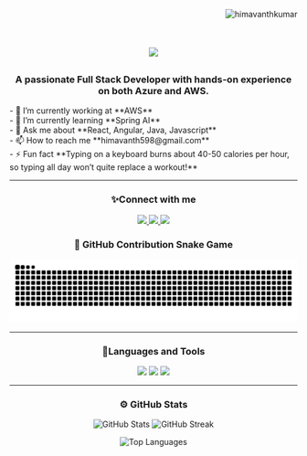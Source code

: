<p align="right"> 
    <img src="https://komarev.com/ghpvc/?username=himavanthkumar&label=Profile%20views&color=0e75b6&style=flat" alt="himavanthkumar" /> 
</p>

<h1 align="center">
    <img src="https://readme-typing-svg.herokuapp.com/?font=Righteous&size=35&center=true&vCenter=true&width=500&height=70&duration=3000&lines=Hi+There!+👋👋;+I'm+Himavanth+Perni!;" />
</h1>



<h3 align="center">A passionate Full Stack Developer with hands-on experience on both Azure and AWS.</h3>
<div >
  - 🔭 I’m currently working at **AWS**<br>
  - 🌱 I’m currently learning **Spring AI**<br>
  - 💬 Ask me about **React, Angular, Java, Javascript**<br>
  - 📫 How to reach me **himavanth598@gmail.com**<br>
  - ⚡ Fun fact **Typing on a keyboard burns about 40-50 calories per hour, so typing all day won’t quite replace a workout!**
</div>

---

<h3 align="center">✨Connect with me</h3>
<div align="center">
    <a href="mailto:himavanth598@gmail.com">
        <img src="https://img.shields.io/badge/Email-333333?style=for-the-badge&logo=gmail&logoColor=red" />
    </a>
    <a href="https://www.linkedin.com/in/himavanthkumar" target="_blank">
        <img src="https://img.shields.io/badge/LinkedIn-0077B5?style=for-the-badge&logo=linkedin&logoColor=white" />
    </a>
    <a href="https://himavanth-kumar-perni-portfolio.vercel.app/" target="_blank">
         <img src="https://img.shields.io/badge/Portfolio-000000?style=for-the-badge&logo=vercel&logoColor=white" />
     </a>
 

</div>

 <h3 align="center">🐍 GitHub Contribution Snake Game</h3>
 <p align="center">
   <picture>
     <source media="(prefers-color-scheme: dark)" srcset="https://raw.githubusercontent.com/Himavanthkumar/himavanthkumar/output/github-snake-dark.svg" />
     <source media="(prefers-color-scheme: light)" srcset="https://raw.githubusercontent.com/Himavanthkumar/himavanthkumar/output/github-snake.svg" />
     <img alt="github-snake" src="https://raw.githubusercontent.com/Himavanthkumar/himavanthkumar/output/github-snake.svg" />
   </picture>
 </p>

---

<h3 align="center">🔧Languages and Tools</h3>
<div align="center">
    <img src="https://skillicons.dev/icons?i=react,nextjs,bootstrap,mui,html,css,vscode,github,tailwind,git,postman" />
    <img src="https://skillicons.dev/icons?i=kafka,angular,redux,spring,aws,azure,rabbitmq,java,mysql,elasticsearch,flask" />
    <img src="https://skillicons.dev/icons?i=nodejs,javascript,typescript,express,mongodb,jenkins,terraform,ansible,kubernetes,docker" /><br>
</div>







---

<h3 align="center">⚙️ GitHub Stats</h3>
<p align="center">
    <img src="https://github-readme-stats.vercel.app/api?username=himavanthkumar&show_icons=true&theme=radical&count_private=true&hide_border=true" alt="GitHub Stats">
    <img src="https://github-readme-streak-stats.herokuapp.com?user=himavanthkumar&theme=radical&hide_border=true" alt="GitHub Streak">
</p>
<p align="center">
    <img src="https://github-readme-stats.vercel.app/api/top-langs/?username=himavanthkumar&layout=compact&theme=radical&hide_border=true" alt="Top Languages">
</p>
